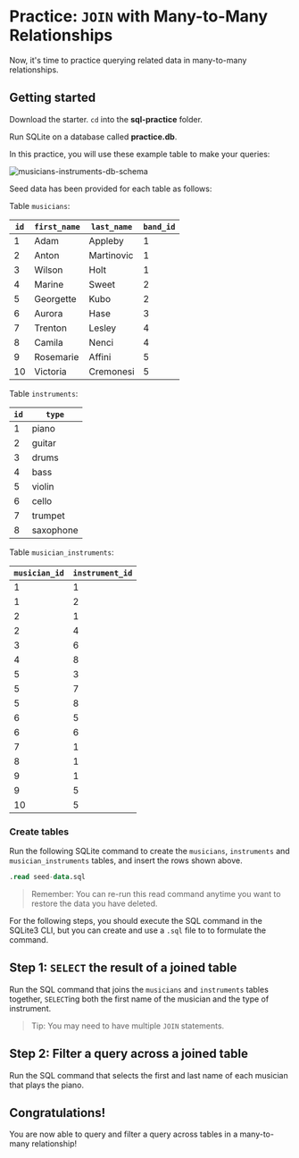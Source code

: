 # Practice: `JOIN` with Many-to-Many Relationships

Now, it's time to practice querying related data in many-to-many relationships.

## Getting started

Download the starter. `cd` into the __sql-practice__ folder.

Run SQLite on a database called __practice.db__.

In this practice, you will use these example table to make your queries:

![musicians-instruments-db-schema]

Seed data has been provided for each table as follows: 

Table `musicians`:

| `id` | `first_name` | `last_name` | `band_id` |
| ---- | ------------ | ----------- | --------- |
| 1    | Adam         | Appleby     | 1         |
| 2    | Anton        | Martinovic  | 1         |
| 3    | Wilson       | Holt        | 1         |
| 4    | Marine       | Sweet       | 2         |
| 5    | Georgette    | Kubo        | 2         |
| 6    | Aurora       | Hase        | 3         |
| 7    | Trenton      | Lesley      | 4         |
| 8    | Camila       | Nenci       | 4         |
| 9    | Rosemarie    | Affini      | 5         |
| 10   | Victoria     | Cremonesi   | 5         |

Table `instruments`:

| `id` | `type`    |
| ---- | --------- |
| 1    | piano     |
| 2    | guitar    |
| 3    | drums     |
| 4    | bass      |
| 5    | violin    |
| 6    | cello     |
| 7    | trumpet   |
| 8    | saxophone |

Table `musician_instruments`:

| `musician_id` | `instrument_id` |
| ------------- | --------------- |
| 1             | 1               |
| 1             | 2               |
| 2             | 1               |
| 2             | 4               |
| 3             | 6               |
| 4             | 8               |
| 5             | 3               |
| 5             | 7               |
| 5             | 8               |
| 6             | 5               |
| 6             | 6               |
| 7             | 1               |
| 8             | 1               |
| 9             | 1               |
| 9             | 5               |
| 10            | 5               |

### Create tables

Run the following SQLite command to create the `musicians`, `instruments` and 
`musician_instruments` tables, and insert the rows shown above.

```sql
.read seed-data.sql
```

> Remember: You can re-run this read command anytime you want to restore the 
> data you have deleted.

For the following steps, you should execute the SQL command in the SQLite3 CLI,
but you can create and use a `.sql` file to to formulate the command.

## Step 1: `SELECT` the result of a joined table

Run the SQL command that joins the `musicians` and `instruments` tables together, 
`SELECT`ing both the first name of the musician and the type of instrument.

> Tip: You may need to have multiple `JOIN` statements.

## Step 2: Filter a query across a joined table

Run the SQL command that selects the first and last name of each musician that 
plays the piano.

## Congratulations!

You are now able to query and filter a query across tables in a many-to-many 
relationship!


[musicians-instruments-db-schema]: https://appacademy-open-assets.s3.us-west-1.amazonaws.com/Modular-Curriculum/content/week-10/musicians-instruments-db-schema.png
[musicians-instruments-db-diagram-info]: https://appacademy-open-assets.s3.us-west-1.amazonaws.com/Modular-Curriculum/content/week-10/musicians-instruments-db-diagram-info.txt
